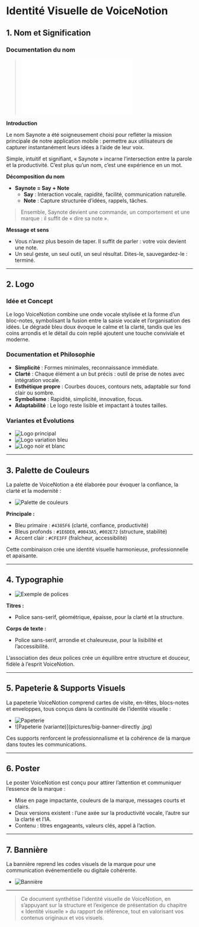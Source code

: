 # Identité Visuelle de VoiceNotion

## 1. Nom et Signification

### Documentation du nom

> ![Saynote – Name Documentation](name-doc.md)

**Introduction**

Le nom Saynote a été soigneusement choisi pour refléter la mission principale de notre application mobile : permettre aux utilisateurs de capturer instantanément leurs idées à l’aide de leur voix.

Simple, intuitif et signifiant, « Saynote » incarne l’intersection entre la parole et la productivité. C’est plus qu’un nom, c’est une expérience en un mot.

**Décomposition du nom**

- **Saynote = Say + Note**
  - **Say** : Interaction vocale, rapidité, facilité, communication naturelle.
  - **Note** : Capture structurée d’idées, rappels, tâches.

> Ensemble, Saynote devient une commande, un comportement et une marque : il suffit de « dire sa note ».

**Message et sens**

- Vous n’avez plus besoin de taper. Il suffit de parler : votre voix devient une note.
- Un seul geste, un seul outil, un seul résultat. Dites-le, sauvegardez-le : terminé.

---

## 2. Logo

### Idée et Concept

Le logo VoiceNotion combine une onde vocale stylisée et la forme d’un bloc-notes, symbolisant la fusion entre la saisie vocale et l’organisation des idées. Le dégradé bleu doux évoque le calme et la clarté, tandis que les coins arrondis et le détail du coin replié ajoutent une touche conviviale et moderne.

### Documentation et Philosophie

- **Simplicité** : Formes minimales, reconnaissance immédiate.
- **Clarté** : Chaque élément a un but précis : outil de prise de notes avec intégration vocale.
- **Esthétique propre** : Courbes douces, contours nets, adaptable sur fond clair ou sombre.
- **Symbolisme** : Rapidité, simplicité, innovation, focus.
- **Adaptabilité** : Le logo reste lisible et impactant à toutes tailles.

### Variantes et Évolutions

- ![Logo principal](pictures/logo.png)
- ![Logo variation bleu](pictures/logo-varaition-blue.jpg)
- ![Logo noir et blanc](pictures/logo-variation-black-and-white.jpg)

---

## 3. Palette de Couleurs

La palette de VoiceNotion a été élaborée pour évoquer la confiance, la clarté et la modernité :

- ![Palette de couleurs](pictures/color-palette.png)

**Principale :**
- Bleu primaire : `#4385F6` (clarté, confiance, productivité)
- Bleus profonds : `#1E6DE0`, `#0043A5`, `#002E72` (structure, stabilité)
- Accent clair : `#CFE3FF` (fraîcheur, accessibilité)

Cette combinaison crée une identité visuelle harmonieuse, professionnelle et apaisante.

---

## 4. Typographie

- ![Exemple de polices](pictures/fonts-infromation-toextract.png)

**Titres :**
- Police sans-serif, géométrique, épaisse, pour la clarté et la structure.

**Corps de texte :**
- Police sans-serif, arrondie et chaleureuse, pour la lisibilité et l’accessibilité.

L’association des deux polices crée un équilibre entre structure et douceur, fidèle à l’esprit VoiceNotion.

---

## 5. Papeterie & Supports Visuels

La papeterie VoiceNotion comprend cartes de visite, en-têtes, blocs-notes et enveloppes, tous conçus dans la continuité de l’identité visuelle :

- ![Papeterie](pictures/big-banner.jpg)
- ![Papeterie (variante)](pictures/big-banner-directly .jpg)

Ces supports renforcent le professionnalisme et la cohérence de la marque dans toutes les communications.

---

## 6. Poster

Le poster VoiceNotion est conçu pour attirer l’attention et communiquer l’essence de la marque :

- Mise en page impactante, couleurs de la marque, messages courts et clairs.
- Deux versions existent : l’une axée sur la productivité vocale, l’autre sur la clarté et l’IA.
- Contenu : titres engageants, valeurs clés, appel à l’action.

---

## 7. Bannière

La bannière reprend les codes visuels de la marque pour une communication événementielle ou digitale cohérente.

- ![Bannière](pictures/big-banner.jpg)

---

> Ce document synthétise l’identité visuelle de VoiceNotion, en s’appuyant sur la structure et l’exigence de présentation du chapitre « Identité visuelle » du rapport de référence, tout en valorisant vos contenus originaux et vos visuels.
